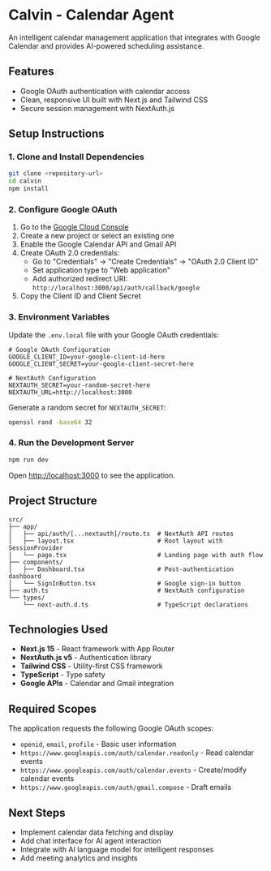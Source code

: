 # Calvin - Calendar Agent

An intelligent calendar management application that integrates with Google Calendar and provides AI-powered scheduling assistance.

## Features

- Google OAuth authentication with calendar access
- Clean, responsive UI built with Next.js and Tailwind CSS
- Secure session management with NextAuth.js

## Setup Instructions

### 1. Clone and Install Dependencies

```bash
git clone <repository-url>
cd calvin
npm install
```

### 2. Configure Google OAuth

1. Go to the [Google Cloud Console](https://console.cloud.google.com/)
2. Create a new project or select an existing one
3. Enable the Google Calendar API and Gmail API
4. Create OAuth 2.0 credentials:
   - Go to "Credentials" → "Create Credentials" → "OAuth 2.0 Client ID"
   - Set application type to "Web application"
   - Add authorized redirect URI: `http://localhost:3000/api/auth/callback/google`
5. Copy the Client ID and Client Secret

### 3. Environment Variables

Update the `.env.local` file with your Google OAuth credentials:

```env
# Google OAuth Configuration
GOOGLE_CLIENT_ID=your-google-client-id-here
GOOGLE_CLIENT_SECRET=your-google-client-secret-here

# NextAuth Configuration
NEXTAUTH_SECRET=your-random-secret-here
NEXTAUTH_URL=http://localhost:3000
```

Generate a random secret for `NEXTAUTH_SECRET`:
```bash
openssl rand -base64 32
```

### 4. Run the Development Server

```bash
npm run dev
```

Open [http://localhost:3000](http://localhost:3000) to see the application.

## Project Structure

```
src/
├── app/
│   ├── api/auth/[...nextauth]/route.ts  # NextAuth API routes
│   ├── layout.tsx                       # Root layout with SessionProvider
│   └── page.tsx                         # Landing page with auth flow
├── components/
│   ├── Dashboard.tsx                    # Post-authentication dashboard
│   └── SignInButton.tsx                 # Google sign-in button
├── auth.ts                              # NextAuth configuration
└── types/
    └── next-auth.d.ts                   # TypeScript declarations
```

## Technologies Used

- **Next.js 15** - React framework with App Router
- **NextAuth.js v5** - Authentication library
- **Tailwind CSS** - Utility-first CSS framework  
- **TypeScript** - Type safety
- **Google APIs** - Calendar and Gmail integration

## Required Scopes

The application requests the following Google OAuth scopes:
- `openid`, `email`, `profile` - Basic user information
- `https://www.googleapis.com/auth/calendar.readonly` - Read calendar events
- `https://www.googleapis.com/auth/calendar.events` - Create/modify calendar events
- `https://www.googleapis.com/auth/gmail.compose` - Draft emails

## Next Steps

- Implement calendar data fetching and display
- Add chat interface for AI agent interaction
- Integrate with AI language model for intelligent responses
- Add meeting analytics and insights
